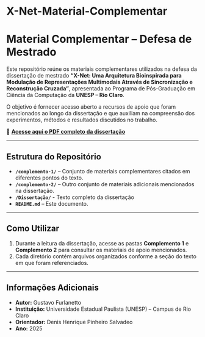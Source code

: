 # X-Net-Material-Complementar

# Material Complementar – Defesa de Mestrado

Este repositório reúne os materiais complementares utilizados na defesa da dissertação de mestrado **“X-Net: Uma Arquitetura Bioinspirada para Modulação de Representações Multimodais Através de Sincronização e Reconstrução Cruzada”**, apresentada ao Programa de Pós-Graduação em Ciência da Computação da **UNESP – Rio Claro**.  

O objetivo é fornecer acesso aberto a recursos de apoio que foram mencionados ao longo da dissertação e que auxiliam na compreensão dos experimentos, métodos e resultados discutidos no trabalho.

📄 **[Acesse aqui o PDF completo da dissertação](Dissertação.pdf)**

---

## Estrutura do Repositório

- **`/complemento-1/`** – Conjunto de materiais complementares citados em diferentes pontos do texto.  
- **`/complemento-2/`** – Outro conjunto de materiais adicionais mencionados na dissertação.
- **`/Dissertação/`** - Texto completo da dissertação  
- **`README.md`** – Este documento.

---

## Como Utilizar

1. Durante a leitura da dissertação, acesse as pastas **Complemento 1** e **Complemento 2** para consultar os materiais de apoio mencionados.  
2. Cada diretório contém arquivos organizados conforme a seção do texto em que foram referenciados.  

---

## Informações Adicionais

- **Autor:** Gustavo Furlanetto  
- **Instituição:** Universidade Estadual Paulista (UNESP) – Campus de Rio Claro  
- **Orientador:** Denis Henrique Pinheiro Salvadeo  
- **Ano:** 2025  
